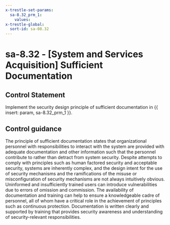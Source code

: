 ```yaml
---
x-trestle-set-params:
  sa-8.32_prm_1:
    values:
x-trestle-global:
  sort-id: sa-08.32
---
```


# sa-8.32 - \[System and Services Acquisition\] Sufficient Documentation

## Control Statement

Implement the security design principle of sufficient documentation in {{ insert: param, sa-8.32_prm_1 }}.

## Control guidance

The principle of sufficient documentation states that organizational personnel with responsibilities to interact with the system are provided with adequate documentation and other information such that the personnel contribute to rather than detract from system security. Despite attempts to comply with principles such as human factored security and acceptable security, systems are inherently complex, and the design intent for the use of security mechanisms and the ramifications of the misuse or misconfiguration of security mechanisms are not always intuitively obvious. Uninformed and insufficiently trained users can introduce vulnerabilities due to errors of omission and commission. The availability of documentation and training can help to ensure a knowledgeable cadre of personnel, all of whom have a critical role in the achievement of principles such as continuous protection. Documentation is written clearly and supported by training that provides security awareness and understanding of security-relevant responsibilities.
